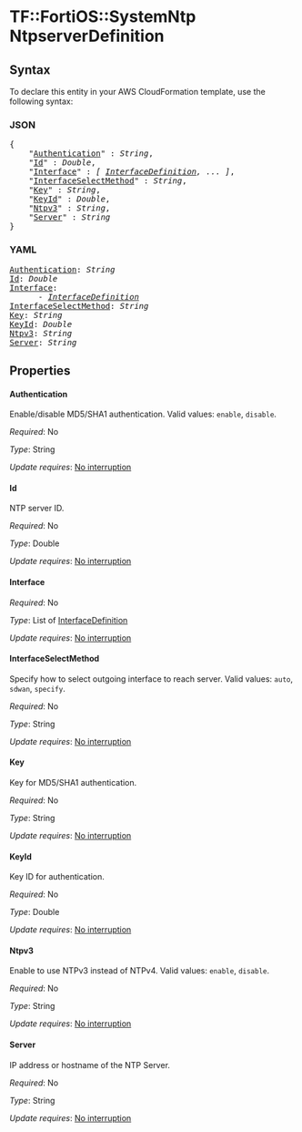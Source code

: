 # TF::FortiOS::SystemNtp NtpserverDefinition

## Syntax

To declare this entity in your AWS CloudFormation template, use the following syntax:

### JSON

<pre>
{
    "<a href="#authentication" title="Authentication">Authentication</a>" : <i>String</i>,
    "<a href="#id" title="Id">Id</a>" : <i>Double</i>,
    "<a href="#interface" title="Interface">Interface</a>" : <i>[ <a href="interfacedefinition.md">InterfaceDefinition</a>, ... ]</i>,
    "<a href="#interfaceselectmethod" title="InterfaceSelectMethod">InterfaceSelectMethod</a>" : <i>String</i>,
    "<a href="#key" title="Key">Key</a>" : <i>String</i>,
    "<a href="#keyid" title="KeyId">KeyId</a>" : <i>Double</i>,
    "<a href="#ntpv3" title="Ntpv3">Ntpv3</a>" : <i>String</i>,
    "<a href="#server" title="Server">Server</a>" : <i>String</i>
}
</pre>

### YAML

<pre>
<a href="#authentication" title="Authentication">Authentication</a>: <i>String</i>
<a href="#id" title="Id">Id</a>: <i>Double</i>
<a href="#interface" title="Interface">Interface</a>: <i>
      - <a href="interfacedefinition.md">InterfaceDefinition</a></i>
<a href="#interfaceselectmethod" title="InterfaceSelectMethod">InterfaceSelectMethod</a>: <i>String</i>
<a href="#key" title="Key">Key</a>: <i>String</i>
<a href="#keyid" title="KeyId">KeyId</a>: <i>Double</i>
<a href="#ntpv3" title="Ntpv3">Ntpv3</a>: <i>String</i>
<a href="#server" title="Server">Server</a>: <i>String</i>
</pre>

## Properties

#### Authentication

Enable/disable MD5/SHA1 authentication. Valid values: `enable`, `disable`.

_Required_: No

_Type_: String

_Update requires_: [No interruption](https://docs.aws.amazon.com/AWSCloudFormation/latest/UserGuide/using-cfn-updating-stacks-update-behaviors.html#update-no-interrupt)

#### Id

NTP server ID.

_Required_: No

_Type_: Double

_Update requires_: [No interruption](https://docs.aws.amazon.com/AWSCloudFormation/latest/UserGuide/using-cfn-updating-stacks-update-behaviors.html#update-no-interrupt)

#### Interface

_Required_: No

_Type_: List of <a href="interfacedefinition.md">InterfaceDefinition</a>

_Update requires_: [No interruption](https://docs.aws.amazon.com/AWSCloudFormation/latest/UserGuide/using-cfn-updating-stacks-update-behaviors.html#update-no-interrupt)

#### InterfaceSelectMethod

Specify how to select outgoing interface to reach server. Valid values: `auto`, `sdwan`, `specify`.

_Required_: No

_Type_: String

_Update requires_: [No interruption](https://docs.aws.amazon.com/AWSCloudFormation/latest/UserGuide/using-cfn-updating-stacks-update-behaviors.html#update-no-interrupt)

#### Key

Key for MD5/SHA1 authentication.

_Required_: No

_Type_: String

_Update requires_: [No interruption](https://docs.aws.amazon.com/AWSCloudFormation/latest/UserGuide/using-cfn-updating-stacks-update-behaviors.html#update-no-interrupt)

#### KeyId

Key ID for authentication.

_Required_: No

_Type_: Double

_Update requires_: [No interruption](https://docs.aws.amazon.com/AWSCloudFormation/latest/UserGuide/using-cfn-updating-stacks-update-behaviors.html#update-no-interrupt)

#### Ntpv3

Enable to use NTPv3 instead of NTPv4. Valid values: `enable`, `disable`.

_Required_: No

_Type_: String

_Update requires_: [No interruption](https://docs.aws.amazon.com/AWSCloudFormation/latest/UserGuide/using-cfn-updating-stacks-update-behaviors.html#update-no-interrupt)

#### Server

IP address or hostname of the NTP Server.

_Required_: No

_Type_: String

_Update requires_: [No interruption](https://docs.aws.amazon.com/AWSCloudFormation/latest/UserGuide/using-cfn-updating-stacks-update-behaviors.html#update-no-interrupt)

